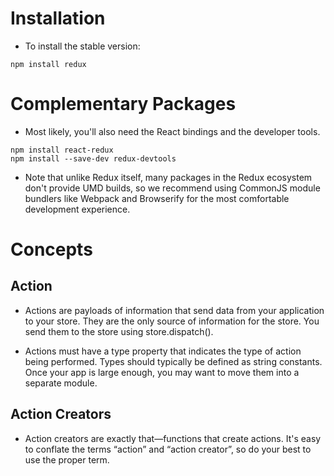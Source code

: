 # Installation
* To install the stable version:
```
npm install redux
```

# Complementary Packages
* Most likely, you'll also need the React bindings and the developer tools.
```
npm install react-redux
npm install --save-dev redux-devtools
```
* Note that unlike Redux itself, many packages in the Redux ecosystem don't provide UMD builds, so we recommend using CommonJS module bundlers like Webpack and Browserify for the most comfortable development experience.

# Concepts

## Action
- Actions are payloads of information that send data from your application to your store. They are the only source of information for the store. You send them to the store using store.dispatch().

- Actions must have a type property that indicates the type of action being performed. Types should typically be defined as string constants. Once your app is large enough, you may want to move them into a separate module.

## Action Creators
- Action creators are exactly that—functions that create actions. It's easy to conflate the terms “action” and “action creator”, so do your best to use the proper term.

